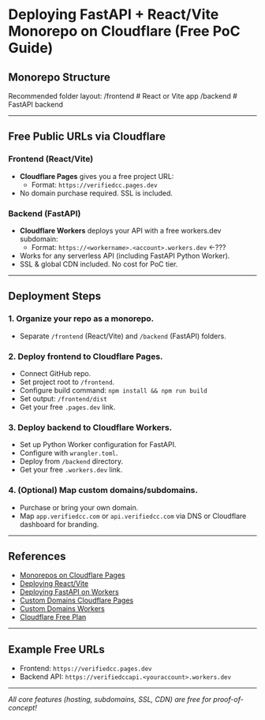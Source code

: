 # Deploying FastAPI + React/Vite Monorepo on Cloudflare (Free PoC Guide)

## Monorepo Structure

Recommended folder layout:
/frontend # React or Vite app
/backend # FastAPI backend

---

## Free Public URLs via Cloudflare

### Frontend (React/Vite)
- **Cloudflare Pages** gives you a free project URL:
  - Format: `https://verifiedcc.pages.dev`
- No domain purchase required. SSL is included.

### Backend (FastAPI)
- **Cloudflare Workers** deploys your API with a free workers.dev subdomain:
  - Format: `https://<workername>.<account>.workers.dev` <-???
- Works for any serverless API (including FastAPI Python Worker).
- SSL & global CDN included. No cost for PoC tier.

---

## Deployment Steps

### 1. Organize your repo as a monorepo.
  - Separate `/frontend` (React/Vite) and `/backend` (FastAPI) folders.

### 2. Deploy frontend to Cloudflare Pages.
  - Connect GitHub repo.
  - Set project root to `/frontend`.
  - Configure build command: `npm install && npm run build`
  - Set output: `/frontend/dist`
  - Get your free `.pages.dev` link.

### 3. Deploy backend to Cloudflare Workers.
  - Set up Python Worker configuration for FastAPI.
  - Configure with `wrangler.toml`.
  - Deploy from `/backend` directory.
  - Get your free `.workers.dev` link.

### 4. (Optional) Map custom domains/subdomains.
  - Purchase or bring your own domain.
  - Map `app.verifiedcc.com` or `api.verifiedcc.com` via DNS or Cloudflare dashboard for branding.

---

## References

- [Monorepos on Cloudflare Pages](https://developers.cloudflare.com/pages/configuration/monorepos/)
- [Deploying React/Vite](https://developers.cloudflare.com/workers/framework-guides/web-apps/react/)
- [Deploying FastAPI on Workers](https://developers.cloudflare.com/workers/languages/python/packages/fastapi/)
- [Custom Domains Cloudflare Pages](https://developers.cloudflare.com/pages/configuration/custom-domains/)
- [Custom Domains Workers](https://developers.cloudflare.com/workers/configuration/routing/custom-domains/)
- [Cloudflare Free Plan](https://www.cloudflare.com/plans/free/)

---

## Example Free URLs

- Frontend: `https://verifiedcc.pages.dev`
- Backend API: `https://verifiedccapi.<youraccount>.workers.dev`

---

_All core features (hosting, subdomains, SSL, CDN) are free for proof-of-concept!_

